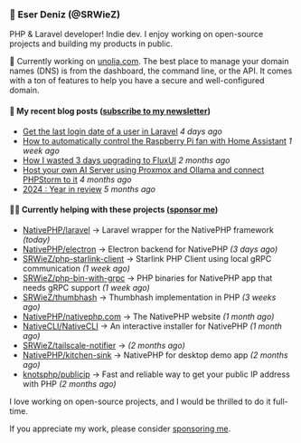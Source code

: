 
### 👋 Eser Deniz (@SRWieZ)

PHP & Laravel developer! Indie dev. I enjoy working on open-source projects and building my products in public.

🚀 Currently working on [unolia.com](https://unolia.com/?utm_source=github&utm_medium=readme&utm_campaign=readme-srwiez). The best place to manage your domain names (DNS) is from the dashboard, the command line, or the API. It comes with a ton of features to help you have a secure and well-configured domain.

#### 📝 My recent blog posts ([subscribe to my newsletter](https://srwiez.com/?utm_source=github&utm_medium=readme&utm_campaign=readme-srwiez))

- [Get the last login date of a user in Laravel](https://srwiez.com/posts/get-the-last-login-date-of-a-user-in-laravel?utm_source=github&utm_medium=readme&utm_campaign=readme-srwiez) _4 days ago_
- [How to automatically control the Raspberry Pi fan with Home Assistant](https://srwiez.com/posts/how-to-automatically-control-the-raspberry-pi-fan-with-home-assistant?utm_source=github&utm_medium=readme&utm_campaign=readme-srwiez) _1 week ago_
- [How I wasted 3 days upgrading to FluxUI](https://srwiez.com/posts/how-i-wasted-3-days-upgrading-to-fluxui?utm_source=github&utm_medium=readme&utm_campaign=readme-srwiez) _2 months ago_
- [Host your own AI Server using Proxmox and Ollama and connect PHPStorm to it](https://srwiez.com/posts/host-your-own-ai-server-using-proxmox-and-ollama-and-connect-phpstorm-to-it?utm_source=github&utm_medium=readme&utm_campaign=readme-srwiez) _4 months ago_
- [2024 : Year in review](https://srwiez.com/posts/2024-year-in-review?utm_source=github&utm_medium=readme&utm_campaign=readme-srwiez) _5 months ago_

#### 👨‍🔧 Currently helping with these projects ([sponsor me](https://github.com/sponsors/SRWieZ))

- [NativePHP/laravel](https://github.com/NativePHP/laravel) → Laravel wrapper for the NativePHP framework _(today)_
- [NativePHP/electron](https://github.com/NativePHP/electron) → Electron backend for NativePHP _(3 days ago)_
- [SRWieZ/php-starlink-client](https://github.com/SRWieZ/php-starlink-client) → Starlink PHP Client using local gRPC communication _(1 week ago)_
- [SRWieZ/php-bin-with-grpc](https://github.com/SRWieZ/php-bin-with-grpc) → PHP binaries for NativePHP app that needs gRPC support _(1 week ago)_
- [SRWieZ/thumbhash](https://github.com/SRWieZ/thumbhash) → Thumbhash implementation in PHP _(3 weeks ago)_
- [NativePHP/nativephp.com](https://github.com/NativePHP/nativephp.com) → The NativePHP website _(1 month ago)_
- [NativeCLI/NativeCLI](https://github.com/NativeCLI/NativeCLI) → An interactive installer for NativePHP _(1 month ago)_
- [SRWieZ/tailscale-notifier](https://github.com/SRWieZ/tailscale-notifier) →  _(2 months ago)_
- [NativePHP/kitchen-sink](https://github.com/NativePHP/kitchen-sink) → NativePHP for desktop demo app _(2 months ago)_
- [knotsphp/publicip](https://github.com/knotsphp/publicip) → Fast and reliable way to get your public IP address with PHP _(2 months ago)_

I love working on open-source projects, and I would be thrilled to do it full-time.

If you appreciate my work, please consider [sponsoring me](https://github.com/sponsors/SRWieZ).
